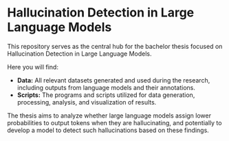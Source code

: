 # Hallucination Detection in Large Language Models

This repository serves as the central hub for the bachelor thesis focused on Hallucination Detection in Large Language Models.

Here you will find:

* **Data:** All relevant datasets generated and used during the research, including outputs from language models and their annotations.
* **Scripts:** The programs and scripts utilized for data generation, processing, analysis, and visualization of results.

The thesis aims to analyze whether large language models assign lower probabilities to output tokens when they are hallucinating, and potentially to develop a model to detect such hallucinations based on these findings.
